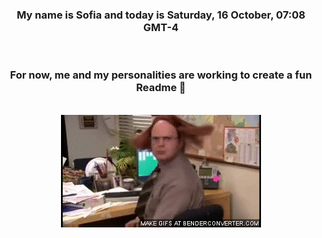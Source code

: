 


<div align="center">
<h3 >My name is Sofia and today is Saturday, 16 October, 07:08 GMT-4</h3><br>
<h3 >For now, me and my personalities are working to create a fun Readme 👋
</h3><br>
<img src='img/dwight.gif' alt='working...'/>
</div>
